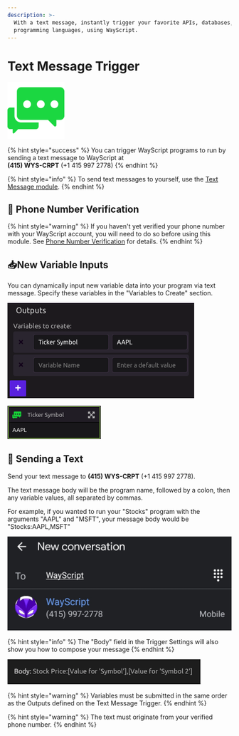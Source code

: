 ```yaml
---
description: >-
  With a text message, instantly trigger your favorite APIs, databases, and
  programming languages, using WayScript.
---
```


# Text Message Trigger

![Run your script with a text message.](../../.gitbook/assets/text_message_128x128.png)

{% hint style="success" %}
You can trigger WayScript programs to run by sending a text message to WayScript at  
**\(415\) WYS-CRPT**   \(+1 415 997 2778\)
{% endhint %}

{% hint style="info" %}
To send text messages to yourself, use the [Text Message module](../modules/text-message.md).
{% endhint %}

## 📱 Phone Number Verification

{% hint style="warning" %}
If you haven't yet verified your phone number with your WayScript account, you will need to do so before using this module. See [Phone Number Verification](../../account-management/phone-number-verification.md) for details.
{% endhint %}

## 📥New Variable Inputs

You can dynamically input new variable data into your program via text message. Specify these variables in the "Variables to Create" section.

![](../../.gitbook/assets/screen-shot-2019-07-15-at-4.27.38-pm.png)

![](../../.gitbook/assets/screen-shot-2019-07-15-at-4.28.50-pm.png)

## 💬 Sending a Text

Send your text message to **\(415\) WYS-CRPT** \(+1 415 997 2778\).

The text message body will be the program name, followed by a colon, then any variable values, all separated by commas.

For example, if you wanted to run your "Stocks" program with the arguments "AAPL" and "MSFT", your message body would be "Stocks:AAPL,MSFT"

![](../../.gitbook/assets/new_conversation.jpg)

{% hint style="info" %}
The "Body" field in the Trigger Settings will also show you how to compose your message
{% endhint %}

![](../../.gitbook/assets/body.png)

{% hint style="warning" %}
Variables must be submitted in the same order as the Outputs defined on the Text Message Trigger.
{% endhint %}

{% hint style="warning" %}
The text must originate from your verified phone number.
{% endhint %}


